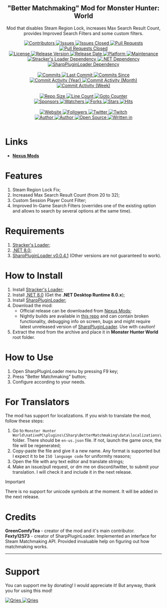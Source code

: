 <p align="center">
	<h2 align="center"><b>"Better Matchmaking" Mod for Monster Hunter: World</b></h2>
	<p align="center">Mod that disables Steam Region Lock, increases Max Search Result Count, provides Improved Search Filters and some custom filters. </p>
</p>

<p align="center">
	<a href="https://github.com/greencomfytea/mhw-better-matchmaking/graphs/contributors">
		<img alt="Contributors" src="https://custom-icon-badges.demolab.com/github/contributors/greencomfytea/mhw-better-matchmaking?logo=person-add" />
	</a>
	<a href="https://github.com/greencomfytea/mhw-better-matchmaking/issues">
		<img alt="Issues" src="https://custom-icon-badges.demolab.com/github/issues/greencomfytea/mhw-better-matchmaking?logo=issue-opened" />
	</a>
	<a href="https://github.com/greencomfytea/mhw-better-matchmaking/issues">
		<img alt="Issues Closed" src="https://custom-icon-badges.demolab.com/github/issues-closed/greencomfytea/mhw-better-matchmaking?logo=issue-closed" />
	</a>
	<a href="https://github.com/greencomfytea/mhw-better-matchmaking/pulls">
		<img alt="Pull Requests" src="https://custom-icon-badges.demolab.com/github/issues-pr/greencomfytea/mhw-better-matchmaking?logo=git-pull-request" />
	</a>
	<a href="https://github.com/greencomfytea/mhw-better-matchmaking/pulls">
		<img alt="Pull Requests Closed" src="https://custom-icon-badges.demolab.com/github/issues-pr-closed/greencomfytea/mhw-better-matchmaking?logo=git-pull-request-closed" />
	</a>
	<br>
	<a href="https://github.com/greencomfytea/mhw-better-matchmaking/blob/main/LICENSE">
		<img alt="License" src="https://custom-icon-badges.demolab.com/github/license/greencomfytea/mhw-better-matchmaking?logo=law" />
	</a>
	<a href="https://github.com/greencomfytea/mhw-better-matchmaking/releases">
		<img alt="Release Version" src="https://custom-icon-badges.demolab.com/github/v/release/greencomfytea/mhw-better-matchmaking?logo=tag" />
	</a>
	<a href="https://github.com/greencomfytea/mhw-better-matchmaking/releases">
		<img alt="Release Date" src="https://custom-icon-badges.demolab.com/github/release-date/greencomfytea/mhw-better-matchmaking?logo=clock" />
	</a>
	<a href="">
		<img alt="Platform" src="https://custom-icon-badges.demolab.com/badge/platform-win-blue?logo=device-desktop" />
	</a>
	<a href="">
		<img alt="Maintenance" src="https://custom-icon-badges.demolab.com/maintenance/yes/2024?logo=tools" />
	</a>
	<br>
	<a href="https://www.nexusmods.com/monsterhunterworld/mods/1982">
		<img alt="Stracker's Loader Dependency" src="https://custom-icon-badges.demolab.com/badge/dependency-Stracker%27s Loader-brightgreen?logo=package-dependencies" />
	</a>
	<a href="https://dotnet.microsoft.com/en-us/download/dotnet/8.0">
		<img alt=".NET Dependency" src="https://custom-icon-badges.demolab.com/badge/dependency-.NET%20v8.0-brightgreen?logo=package-dependencies" />
	</a>
	<a href="https://github.com/Fexty12573/SharpPluginLoader">
		<img alt="SharpPluginLoader Dependency" src="https://custom-icon-badges.demolab.com/badge/dependency-SharpPluginLoader%20v0.0.4.1-brightgreen?logo=package-dependencies" />
	</a>
	<br>
	<br>
	<a href="https://github.com/greencomfytea/mhw-better-matchmaking/commits/main">
		<img alt="Commits" src="https://custom-icon-badges.demolab.com/github/commit-activity/t/greencomfytea/mhw-better-matchmaking?logo=git-commit" />
	</a>
	<a href="https://github.com/greencomfytea/mhw-better-matchmaking/commits/main">
		<img alt="Last Commit" src="https://custom-icon-badges.demolab.com/github/last-commit/greencomfytea/mhw-better-matchmaking?logo=git-commit" />
	</a>
	<a href="https://github.com/greencomfytea/mhw-better-matchmaking/commits/main">
		<img alt="Commits Since" src="https://custom-icon-badges.demolab.com/github/commits-since/greencomfytea/mhw-better-matchmaking/latest?logo=git-commit" />
	</a>
	<br>
	<a href="https://github.com/greencomfytea/mhw-better-matchmaking/graphs/commit-activity">
		<img alt="Commit Activity (Year)" src="https://custom-icon-badges.demolab.com/github/commit-activity/y/greencomfytea/mhw-better-matchmaking?logo=pulse" />
	</a>
	<a href="https://github.com/greencomfytea/mhw-better-matchmaking/graphs/commit-activity">
		<img alt="Commit Activity (Month)" src="https://custom-icon-badges.demolab.com/github/commit-activity/m/greencomfytea/mhw-better-matchmaking?logo=pulse" />
	</a>
	<a href="https://github.com/greencomfytea/mhw-better-matchmaking/graphs/commit-activity">
		<img alt="Commit Activity (Week)" src="https://custom-icon-badges.demolab.com/github/commit-activity/w/greencomfytea/mhw-better-matchmaking?logo=pulse" />
	</a>
	<br>
	<br>
	<a href="">
		<img alt="Repo Size" src="https://custom-icon-badges.demolab.com/github/repo-size/greencomfytea/mhw-better-matchmaking?logo=database" />
	</a>
	<a href="">
		<img alt="Line Count" src="https://sloc.xyz/github/greencomfytea/mhw-better-matchmaking" />
	</a>
	<a href="">
		<img alt="Goto Counter" src="https://custom-icon-badges.demolab.com/github/search/greencomfytea/mhw-better-matchmaking/goto?logo=git-compare" />
	</a>
	<br>
	<a href="https://github.com/sponsors/greencomfytea">
		<img alt="Sponsors" src="https://custom-icon-badges.demolab.com/github/sponsors/greencomfytea?logo=heart" />
	</a>
	<a href="https://github.com/GreenComfyTea/mhw-better-matchmaking/watchers">
		<img alt="Watchers" src="https://custom-icon-badges.demolab.com/github/watchers/greencomfytea/mhw-better-matchmaking?logo=eye" />
	</a>
	<a href="https://github.com/greencomfytea/mhw-better-matchmaking/forks">
		<img alt="Forks" src="https://custom-icon-badges.demolab.com/github/forks/greencomfytea/mhw-better-matchmaking?logo=repo-forked" />
	</a>
	<a href="https://github.com/greencomfytea/mhw-better-matchmaking/stargazers">
		<img alt="Stars" src="https://custom-icon-badges.demolab.com/github/stars/greencomfytea/mhw-better-matchmaking?logo=star" />
	</a>
	<a href="https://github.com/greencomfytea/mhw-better-matchmaking/graphs/traffic">
		<img alt="Hits" src="https://custom-icon-badges.demolab.com/endpoint?url=https://hits.dwyl.com/greencomfytea/mhw-better-matchmaking.json?color=blue&logo=eye" />
	</a>
	<br>
	<br>
	<a href="https://mhwnexusmods.com/monsterhunterworld/mods/7263">
		<img alt="Website" src="https://custom-icon-badges.demolab.com/website?down_color=red&down_message=down&up_color=brightgreen&up_message=up&logo=link&url=https://mhwnexusmods.com/monsterhunterrise/mods/1044" />
	</a>
	<a href="https://github.com/greencomfytea?tab=followers">
		<img alt="Followers" src="https://custom-icon-badges.demolab.com/github/followers/greencomfytea?logo=people" />
	</a>
	<a href="https://twitter.com/greencomfytea">
		<img alt="Twitter" src="https://img.shields.io/twitter/follow/greencomfytea?logo=twitter" />
	</a>
	<a href="https://mhwtwitch.tv/greencomfytea">
		<img alt="Twitch" src="https://img.shields.io/twitch/status/greencomfytea?logo=twitch" />
	</a>
	<br>
	<a href="https://github.com/greencomfytea">
		<img alt="Author" src="https://custom-icon-badges.demolab.com/badge/author-GreenComfyTea-green?logo=person" />
	</a>
  <a href="https://github.com/Fexty12573">
		<img alt="Author" src="https://custom-icon-badges.demolab.com/badge/author-Fexty12573-green?logo=person" />
	</a>
	<a href="https://github.com/topics/open-source">
		<img alt="Open Source" src="https://img.shields.io/badge/open%20source-%20yes-brightgreen?logo=openvpn" />
	</a>
	<a href="https://fexty12573.github.io/SharpPluginLoader/">
		<img alt="Written in" src="https://custom-icon-badges.demolab.com/badge/written%20in-c%23-178600?logo=terminal" />
	</a>
</p>

<p align="center">
	<a>
		<img align="center" src="" />
	</a>
</p>

# Links
* **[Nexus Mods](https://nexusmods.com/monsterhunterworld/mods/7263)**

# Features
1. Steam Region Lock Fix;
2. Increased Max Search Result Count (from 20 to 32);
3. Custom Session Player Count Filter;
4. Improved In-Game Search Filters (overrides one of the existing option and allows to search by several options at the same time).

# Requirements
1. [Stracker's Loader](https://www.nexusmods.com/monsterhunterworld/mods/1982);
2. [.NET 8.0](https://dotnet.microsoft.com/en-us/download/dotnet/8.0);
3. [SharpPluginLoader v0.0.4.1](https://github.com/Fexty12573/SharpPluginLoader) (Other versions are not guaranteed to work).

# How to Install
1. Install [Stracker's Loader](https://www.nexusmods.com/monsterhunterworld/mods/1982);
2. Install [.NET 8.0](https://dotnet.microsoft.com/en-us/download/dotnet/8.0) (Get the **.NET Desktop Runtime 8.0.x**);
3. Install [SharpPluginLoader](https://github.com/Fexty12573/SharpPluginLoader);
4. Download the mod:
    * Official release can be downloaded from [Nexus Mods](https://nexusmods.com/monsterhunterworld/mods/7263);
    * Nightly builds are available in [this repo](https://github.com/greencomfytea/mhw-better-matchmaking) and can contain broken functionality, debugging info on screen, bugs and might require latest unreleased version of [SharpPluginLoader](https://github.com/Fexty12573/SharpPluginLoader). Use with caution!
5. Extract the mod from the archive and place it in **Monster Hunter World** root folder.

# How to Use
1. Open SharpPluginLoader﻿ menu by pressing F9 key;
2. Press "Better Matchmaking" button;
3. Configure according to your needs.

# For Translators
The mod has support for localizations. If you wish to translate the mod, follow these steps:
1. Go to `Monster Hunter World\nativePC\plugins\CSharp\BetterMatchmaking\data\localizations\` folder. There should be `en-us.json` file. If not, launch the game once, the file will be regenerated;
2. Copy-paste the file and give it a new name. Any format is supported but I expect it to be `ISO language code` for uniformity reasons;
3. Open the file with any text editor and translate strings;
4. Make an issue/pull request, or dm me on discord/twitter, to submit your translation. I will check it and include it in the next release.

> [!IMPORTANT]
> There is no support for unicode symbols at the moment. It will be added in the next release.

# Credits
**GreenComfyTea** - creator of the mod and it's main contributor.  
**Fexty12573** - creator of SharpPluginLoader. Implemented an interface for Steam Matchmaking API. Provided invaluable help on figuring out how matchmaking works.
 
***
# Support

You can support me by donating! I would appreciate it! But anyway, thank you for using this mod!

 <a href="https://streamelements.com/greencomfytea/tip">
  <img alt="Qries" src="https://panels.twitch.tv/panel-48897356-image-c6155d48-b689-4240-875c-f3141355cb56">
</a>
<a href="https://ko-fi.com/greencomfytea">
  <img alt="Qries" src="https://panels.twitch.tv/panel-48897356-image-c2fcf835-87e4-408e-81e8-790789c7acbc">
</a>

